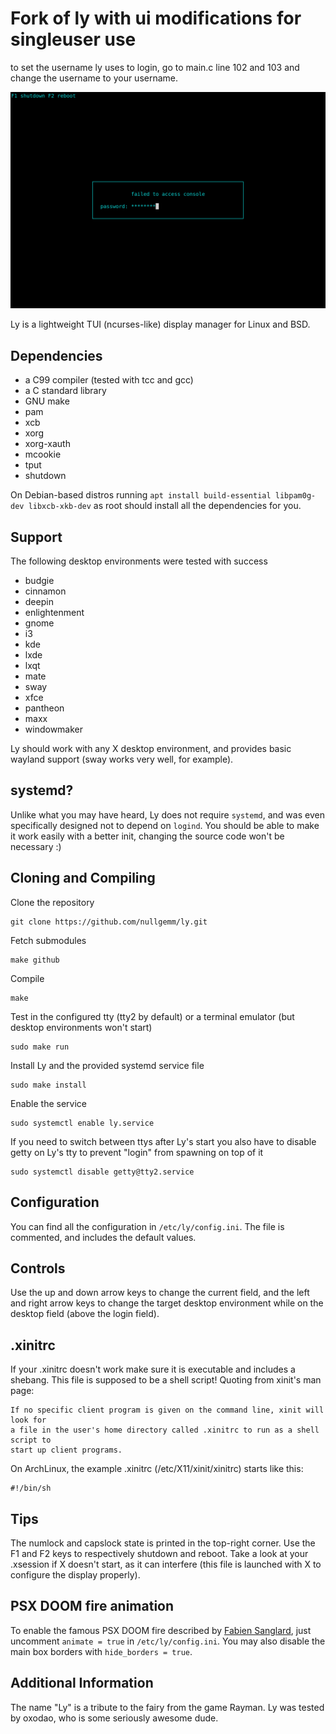 # Fork of ly with ui modifications for singleuser use

to set the username ly uses to login, go to main.c line 102 and 103 and change the username to your username.

![Ly screenshot](ly.png 'Ly screenshot')

Ly is a lightweight TUI (ncurses-like) display manager for Linux and BSD.

## Dependencies

-   a C99 compiler (tested with tcc and gcc)
-   a C standard library
-   GNU make
-   pam
-   xcb
-   xorg
-   xorg-xauth
-   mcookie
-   tput
-   shutdown

On Debian-based distros running `apt install build-essential libpam0g-dev libxcb-xkb-dev` as root should install all the dependencies for you.

## Support

The following desktop environments were tested with success

-   budgie
-   cinnamon
-   deepin
-   enlightenment
-   gnome
-   i3
-   kde
-   lxde
-   lxqt
-   mate
-   sway
-   xfce
-   pantheon
-   maxx
-   windowmaker

Ly should work with any X desktop environment, and provides
basic wayland support (sway works very well, for example).

## systemd?

Unlike what you may have heard, Ly does not require `systemd`,
and was even specifically designed not to depend on `logind`.
You should be able to make it work easily with a better init,
changing the source code won't be necessary :)

## Cloning and Compiling

Clone the repository

```
git clone https://github.com/nullgemm/ly.git
```

Fetch submodules

```
make github
```

Compile

```
make
```

Test in the configured tty (tty2 by default)
or a terminal emulator (but desktop environments won't start)

```
sudo make run
```

Install Ly and the provided systemd service file

```
sudo make install
```

Enable the service

```
sudo systemctl enable ly.service
```

If you need to switch between ttys after Ly's start you also have to
disable getty on Ly's tty to prevent "login" from spawning on top of it

```
sudo systemctl disable getty@tty2.service
```

## Configuration

You can find all the configuration in `/etc/ly/config.ini`.
The file is commented, and includes the default values.

## Controls

Use the up and down arrow keys to change the current field, and the
left and right arrow keys to change the target desktop environment
while on the desktop field (above the login field).

## .xinitrc

If your .xinitrc doesn't work make sure it is executable and includes a shebang.
This file is supposed to be a shell script! Quoting from xinit's man page:

```
If no specific client program is given on the command line, xinit will look for
a file in the user's home directory called .xinitrc to run as a shell script to
start up client programs.
```

On ArchLinux, the example .xinitrc (/etc/X11/xinit/xinitrc) starts like this:

```
#!/bin/sh
```

## Tips

The numlock and capslock state is printed in the top-right corner.
Use the F1 and F2 keys to respectively shutdown and reboot.
Take a look at your .xsession if X doesn't start, as it can interfere
(this file is launched with X to configure the display properly).

## PSX DOOM fire animation

To enable the famous PSX DOOM fire described by [Fabien Sanglard](http://fabiensanglard.net/doom_fire_psx/index.html),
just uncomment `animate = true` in `/etc/ly/config.ini`. You may also
disable the main box borders with `hide_borders = true`.

## Additional Information

The name "Ly" is a tribute to the fairy from the game Rayman.
Ly was tested by oxodao, who is some seriously awesome dude.
